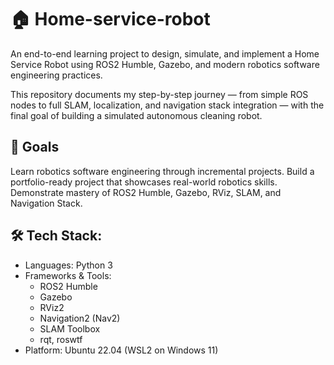 # 🏠 Home-service-robot

An end-to-end learning project to design, simulate, and implement a Home Service Robot using ROS2 Humble, Gazebo, and modern robotics software engineering practices.

This repository documents my step-by-step journey — from simple ROS nodes to full SLAM, localization, and navigation stack integration — with the final goal of building a simulated autonomous cleaning robot.

## 🚀 Goals

Learn robotics software engineering through incremental projects.
Build a portfolio-ready project that showcases real-world robotics skills.
Demonstrate mastery of ROS2 Humble, Gazebo, RViz, SLAM, and Navigation Stack.

## 🛠️ Tech Stack:
- Languages: Python 3 
- Frameworks & Tools:
    - ROS2 Humble
    - Gazebo
    - RViz2
    - Navigation2 (Nav2)
    - SLAM Toolbox
    - rqt, roswtf
- Platform: Ubuntu 22.04 (WSL2 on Windows 11)

<!-- ## 📚 Learning Roadmap
This repo grows through iterative commits, each representing a milestone:
✅ Launching a Gazebo environment

✅ Designing worlds in Gazebo

✅ Building Catkin/Colcon Workspaces

✅ ROS2 node creation & communication

✅ Using additional ROS packages

✅ Gazebo world integration

✅ RViz integration

✅ SLAM implementation (with ROS/Gazebo)

✅ Adaptive Monte Carlo Localization (AMCL)

✅ Debugging tools (rqt, roswtf)

✅ Advanced ROS2 + Gazebo integration

✅ Navigation stack (Nav2) & path planning

🚧 Final integration into a Home Service Robot (cleaning) -->